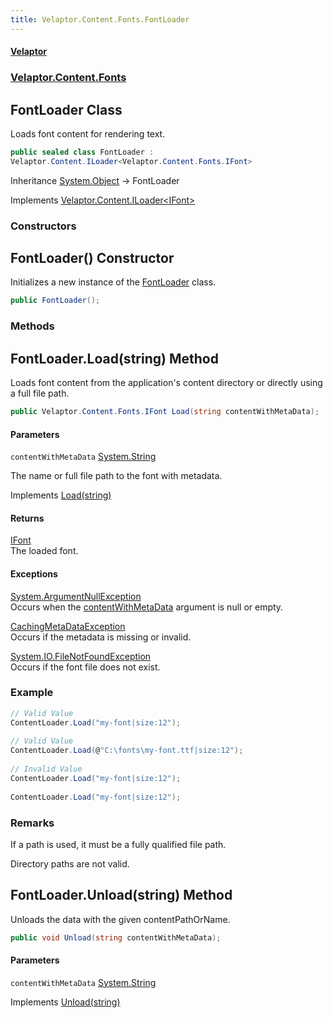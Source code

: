 ```yaml
---
title: Velaptor.Content.Fonts.FontLoader
---
```


#### [Velaptor](Namespaces.md 'Velaptor Namespaces')
### [Velaptor.Content.Fonts](Velaptor.Content.Fonts.md 'Velaptor.Content.Fonts')

## FontLoader Class

Loads font content for rendering text.

```csharp
public sealed class FontLoader :
Velaptor.Content.ILoader<Velaptor.Content.Fonts.IFont>
```

Inheritance [System.Object](https://docs.microsoft.com/en-us/dotnet/api/System.Object 'System.Object') → FontLoader

Implements [Velaptor.Content.ILoader&lt;](Velaptor.Content.ILoader_T_.md 'Velaptor.Content.ILoader<T>')[IFont](Velaptor.Content.Fonts.IFont.md 'Velaptor.Content.Fonts.IFont')[&gt;](Velaptor.Content.ILoader_T_.md 'Velaptor.Content.ILoader<T>')
### Constructors

<a name='Velaptor.Content.Fonts.FontLoader.FontLoader()'></a>

## FontLoader() Constructor

Initializes a new instance of the [FontLoader](Velaptor.Content.Fonts.FontLoader.md 'Velaptor.Content.Fonts.FontLoader') class.

```csharp
public FontLoader();
```
### Methods

<a name='Velaptor.Content.Fonts.FontLoader.Load(string)'></a>

## FontLoader.Load(string) Method

Loads font content from the application's content directory or directly using a full file path.

```csharp
public Velaptor.Content.Fonts.IFont Load(string contentWithMetaData);
```
#### Parameters

<a name='Velaptor.Content.Fonts.FontLoader.Load(string).contentWithMetaData'></a>

`contentWithMetaData` [System.String](https://docs.microsoft.com/en-us/dotnet/api/System.String 'System.String')

The name or full file path to the font with metadata.

Implements [Load(string)](Velaptor.Content.ILoader_T_.md#Velaptor.Content.ILoader_T_.Load(string) 'Velaptor.Content.ILoader<T>.Load(string)')

#### Returns
[IFont](Velaptor.Content.Fonts.IFont.md 'Velaptor.Content.Fonts.IFont')  
The loaded font.

#### Exceptions

[System.ArgumentNullException](https://docs.microsoft.com/en-us/dotnet/api/System.ArgumentNullException 'System.ArgumentNullException')  
Occurs when the [contentWithMetaData](Velaptor.Content.Fonts.FontLoader.md#Velaptor.Content.Fonts.FontLoader.Load(string).contentWithMetaData 'Velaptor.Content.Fonts.FontLoader.Load(string).contentWithMetaData') argument is null or empty.

[CachingMetaDataException](Velaptor.Content.Exceptions.CachingMetaDataException.md 'Velaptor.Content.Exceptions.CachingMetaDataException')  
Occurs if the metadata is missing or invalid.

[System.IO.FileNotFoundException](https://docs.microsoft.com/en-us/dotnet/api/System.IO.FileNotFoundException 'System.IO.FileNotFoundException')  
Occurs if the font file does not exist.

### Example
  
```csharp  
// Valid Value  
ContentLoader.Load("my-font|size:12");  
  
// Valid Value  
ContentLoader.Load(@"C:\fonts\my-font.ttf|size:12");  
  
// Invalid Value  
ContentLoader.Load("my-font|size:12");  
  
ContentLoader.Load("my-font|size:12");  
```

### Remarks
If a path is used, it must be a fully qualified file path.  
  
Directory paths are not valid.

<a name='Velaptor.Content.Fonts.FontLoader.Unload(string)'></a>

## FontLoader.Unload(string) Method

Unloads the data with the given contentPathOrName.

```csharp
public void Unload(string contentWithMetaData);
```
#### Parameters

<a name='Velaptor.Content.Fonts.FontLoader.Unload(string).contentWithMetaData'></a>

`contentWithMetaData` [System.String](https://docs.microsoft.com/en-us/dotnet/api/System.String 'System.String')

Implements [Unload(string)](Velaptor.Content.ILoader_T_.md#Velaptor.Content.ILoader_T_.Unload(string) 'Velaptor.Content.ILoader<T>.Unload(string)')